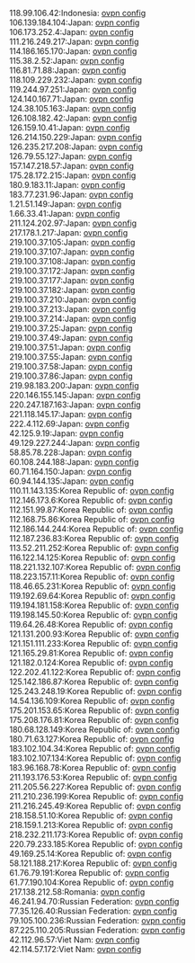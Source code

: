 118.99.106.42:Indonesia: [ovpn config](vpn/118_99_106_42.ovpn)  
106.139.184.104:Japan: [ovpn config](vpn/106_139_184_104.ovpn)  
106.173.252.4:Japan: [ovpn config](vpn/106_173_252_4.ovpn)  
111.216.249.217:Japan: [ovpn config](vpn/111_216_249_217.ovpn)  
114.186.165.170:Japan: [ovpn config](vpn/114_186_165_170.ovpn)  
115.38.2.52:Japan: [ovpn config](vpn/115_38_2_52.ovpn)  
116.81.71.88:Japan: [ovpn config](vpn/116_81_71_88.ovpn)  
118.109.229.232:Japan: [ovpn config](vpn/118_109_229_232.ovpn)  
119.244.97.251:Japan: [ovpn config](vpn/119_244_97_251.ovpn)  
124.140.167.71:Japan: [ovpn config](vpn/124_140_167_71.ovpn)  
124.38.105.163:Japan: [ovpn config](vpn/124_38_105_163.ovpn)  
126.108.182.42:Japan: [ovpn config](vpn/126_108_182_42.ovpn)  
126.159.10.41:Japan: [ovpn config](vpn/126_159_10_41.ovpn)  
126.214.150.229:Japan: [ovpn config](vpn/126_214_150_229.ovpn)  
126.235.217.208:Japan: [ovpn config](vpn/126_235_217_208.ovpn)  
126.79.55.127:Japan: [ovpn config](vpn/126_79_55_127.ovpn)  
157.147.218.57:Japan: [ovpn config](vpn/157_147_218_57.ovpn)  
175.28.172.215:Japan: [ovpn config](vpn/175_28_172_215.ovpn)  
180.9.183.11:Japan: [ovpn config](vpn/180_9_183_11.ovpn)  
183.77.231.96:Japan: [ovpn config](vpn/183_77_231_96.ovpn)  
1.21.51.149:Japan: [ovpn config](vpn/1_21_51_149.ovpn)  
1.66.33.41:Japan: [ovpn config](vpn/1_66_33_41.ovpn)  
211.124.202.97:Japan: [ovpn config](vpn/211_124_202_97.ovpn)  
217.178.1.217:Japan: [ovpn config](vpn/217_178_1_217.ovpn)  
219.100.37.105:Japan: [ovpn config](vpn/219_100_37_105.ovpn)  
219.100.37.107:Japan: [ovpn config](vpn/219_100_37_107.ovpn)  
219.100.37.108:Japan: [ovpn config](vpn/219_100_37_108.ovpn)  
219.100.37.172:Japan: [ovpn config](vpn/219_100_37_172.ovpn)  
219.100.37.177:Japan: [ovpn config](vpn/219_100_37_177.ovpn)  
219.100.37.182:Japan: [ovpn config](vpn/219_100_37_182.ovpn)  
219.100.37.210:Japan: [ovpn config](vpn/219_100_37_210.ovpn)  
219.100.37.213:Japan: [ovpn config](vpn/219_100_37_213.ovpn)  
219.100.37.214:Japan: [ovpn config](vpn/219_100_37_214.ovpn)  
219.100.37.25:Japan: [ovpn config](vpn/219_100_37_25.ovpn)  
219.100.37.49:Japan: [ovpn config](vpn/219_100_37_49.ovpn)  
219.100.37.51:Japan: [ovpn config](vpn/219_100_37_51.ovpn)  
219.100.37.55:Japan: [ovpn config](vpn/219_100_37_55.ovpn)  
219.100.37.58:Japan: [ovpn config](vpn/219_100_37_58.ovpn)  
219.100.37.86:Japan: [ovpn config](vpn/219_100_37_86.ovpn)  
219.98.183.200:Japan: [ovpn config](vpn/219_98_183_200.ovpn)  
220.146.155.145:Japan: [ovpn config](vpn/220_146_155_145.ovpn)  
220.247.187.163:Japan: [ovpn config](vpn/220_247_187_163.ovpn)  
221.118.145.17:Japan: [ovpn config](vpn/221_118_145_17.ovpn)  
222.4.112.69:Japan: [ovpn config](vpn/222_4_112_69.ovpn)  
42.125.9.19:Japan: [ovpn config](vpn/42_125_9_19.ovpn)  
49.129.227.244:Japan: [ovpn config](vpn/49_129_227_244.ovpn)  
58.85.78.228:Japan: [ovpn config](vpn/58_85_78_228.ovpn)  
60.108.244.188:Japan: [ovpn config](vpn/60_108_244_188.ovpn)  
60.71.164.150:Japan: [ovpn config](vpn/60_71_164_150.ovpn)  
60.94.144.135:Japan: [ovpn config](vpn/60_94_144_135.ovpn)  
110.11.143.135:Korea Republic of: [ovpn config](vpn/110_11_143_135.ovpn)  
112.146.173.6:Korea Republic of: [ovpn config](vpn/112_146_173_6.ovpn)  
112.151.99.87:Korea Republic of: [ovpn config](vpn/112_151_99_87.ovpn)  
112.168.75.86:Korea Republic of: [ovpn config](vpn/112_168_75_86.ovpn)  
112.186.144.244:Korea Republic of: [ovpn config](vpn/112_186_144_244.ovpn)  
112.187.236.83:Korea Republic of: [ovpn config](vpn/112_187_236_83.ovpn)  
113.52.211.252:Korea Republic of: [ovpn config](vpn/113_52_211_252.ovpn)  
116.122.14.125:Korea Republic of: [ovpn config](vpn/116_122_14_125.ovpn)  
118.221.132.107:Korea Republic of: [ovpn config](vpn/118_221_132_107.ovpn)  
118.223.157.11:Korea Republic of: [ovpn config](vpn/118_223_157_11.ovpn)  
118.46.65.231:Korea Republic of: [ovpn config](vpn/118_46_65_231.ovpn)  
119.192.69.64:Korea Republic of: [ovpn config](vpn/119_192_69_64.ovpn)  
119.194.181.158:Korea Republic of: [ovpn config](vpn/119_194_181_158.ovpn)  
119.198.145.50:Korea Republic of: [ovpn config](vpn/119_198_145_50.ovpn)  
119.64.26.48:Korea Republic of: [ovpn config](vpn/119_64_26_48.ovpn)  
121.131.200.93:Korea Republic of: [ovpn config](vpn/121_131_200_93.ovpn)  
121.151.111.233:Korea Republic of: [ovpn config](vpn/121_151_111_233.ovpn)  
121.165.29.81:Korea Republic of: [ovpn config](vpn/121_165_29_81.ovpn)  
121.182.0.124:Korea Republic of: [ovpn config](vpn/121_182_0_124.ovpn)  
122.202.41.122:Korea Republic of: [ovpn config](vpn/122_202_41_122.ovpn)  
125.142.186.87:Korea Republic of: [ovpn config](vpn/125_142_186_87.ovpn)  
125.243.248.19:Korea Republic of: [ovpn config](vpn/125_243_248_19.ovpn)  
14.54.136.109:Korea Republic of: [ovpn config](vpn/14_54_136_109.ovpn)  
175.201.153.65:Korea Republic of: [ovpn config](vpn/175_201_153_65.ovpn)  
175.208.176.81:Korea Republic of: [ovpn config](vpn/175_208_176_81.ovpn)  
180.68.128.149:Korea Republic of: [ovpn config](vpn/180_68_128_149.ovpn)  
180.71.63.127:Korea Republic of: [ovpn config](vpn/180_71_63_127.ovpn)  
183.102.104.34:Korea Republic of: [ovpn config](vpn/183_102_104_34.ovpn)  
183.102.107.134:Korea Republic of: [ovpn config](vpn/183_102_107_134.ovpn)  
183.96.168.78:Korea Republic of: [ovpn config](vpn/183_96_168_78.ovpn)  
211.193.176.53:Korea Republic of: [ovpn config](vpn/211_193_176_53.ovpn)  
211.205.56.227:Korea Republic of: [ovpn config](vpn/211_205_56_227.ovpn)  
211.210.236.199:Korea Republic of: [ovpn config](vpn/211_210_236_199.ovpn)  
211.216.245.49:Korea Republic of: [ovpn config](vpn/211_216_245_49.ovpn)  
218.158.51.10:Korea Republic of: [ovpn config](vpn/218_158_51_10.ovpn)  
218.159.1.213:Korea Republic of: [ovpn config](vpn/218_159_1_213.ovpn)  
218.232.211.173:Korea Republic of: [ovpn config](vpn/218_232_211_173.ovpn)  
220.79.233.185:Korea Republic of: [ovpn config](vpn/220_79_233_185.ovpn)  
49.169.25.14:Korea Republic of: [ovpn config](vpn/49_169_25_14.ovpn)  
58.121.188.217:Korea Republic of: [ovpn config](vpn/58_121_188_217.ovpn)  
61.76.79.191:Korea Republic of: [ovpn config](vpn/61_76_79_191.ovpn)  
61.77.190.104:Korea Republic of: [ovpn config](vpn/61_77_190_104.ovpn)  
217.138.212.58:Romania: [ovpn config](vpn/217_138_212_58.ovpn)  
46.241.94.70:Russian Federation: [ovpn config](vpn/46_241_94_70.ovpn)  
77.35.126.40:Russian Federation: [ovpn config](vpn/77_35_126_40.ovpn)  
79.105.100.236:Russian Federation: [ovpn config](vpn/79_105_100_236.ovpn)  
87.225.110.205:Russian Federation: [ovpn config](vpn/87_225_110_205.ovpn)  
42.112.96.57:Viet Nam: [ovpn config](vpn/42_112_96_57.ovpn)  
42.114.57.172:Viet Nam: [ovpn config](vpn/42_114_57_172.ovpn)  
